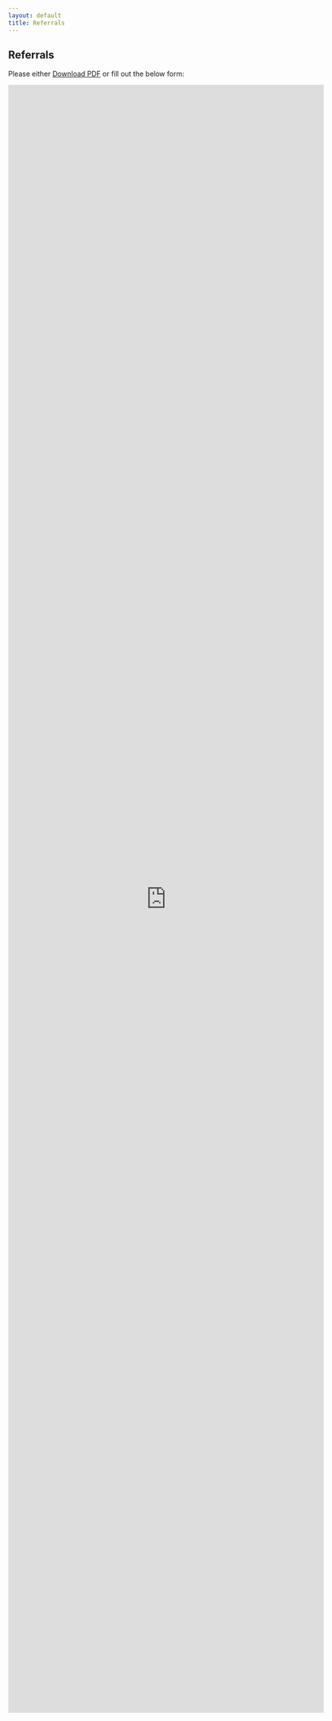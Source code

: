 ```yaml
---
layout: default
title: Referrals
---
```



<h2>Referrals</h2>
<p>Please either <a class="one" href="/periodontist/referrals/Refer-to-Periodontist-Dr-Roy.pdf">Download PDF</a> or fill out the below form:</p>


<iframe src="https://docs.google.com/forms/d/e/1FAIpQLScKquD6tpY_y4PWwPHIey7DtcWyZu5zJdr6Dofi8n7x_VcVwA/viewform?embedded=true" width="640" height="3295" frameborder="0" marginheight="0" marginwidth="0">Loading…</iframe>

